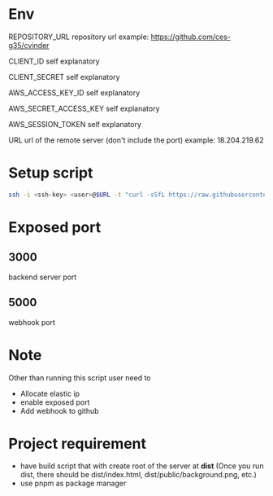 # Env
REPOSITORY_URL
repository url
example: https://github.com/ces-g35/cvinder

CLIENT_ID
self explanatory

CLIENT_SECRET
self explanatory

AWS_ACCESS_KEY_ID
self explanatory

AWS_SECRET_ACCESS_KEY
self explanatory

AWS_SESSION_TOKEN
self explanatory

URL
url of the remote server (don't include the port)
example: 18.204.219.62

# Setup script
```sh
ssh -i <ssh-key> <user>@$URL -t "curl -sSfL https://raw.githubusercontent.com/ces-g35/mini-ci/main/boot.sh | REPOSITORY_URL=${REPOSITORY_URL} CLIENT_ID=${CLIENT_ID} CLIENT_SECRET=${CLIENT_SECRET} AWS_ACCESS_KEY_ID=${AWS_ACCESS_KEY_ID} AWS_SECRET_ACCESS_KEY=${AWS_SECRET_ACCESS_KEY} AWS_SESSION_TOKEN=${AWS_SESSION_TOKEN} URL=${URL}:3000 sh -"
```

# Exposed port
## 3000
backend server port
## 5000
webhook port

# Note
Other than running this script user need to
- Allocate elastic ip
- enable exposed port
- Add webhook to github

# Project requirement
- have build script that with create root of the server at **dist** (Once you run dist, there should be dist/index.html, dist/public/background.png, etc.)
- use pnpm as package manager